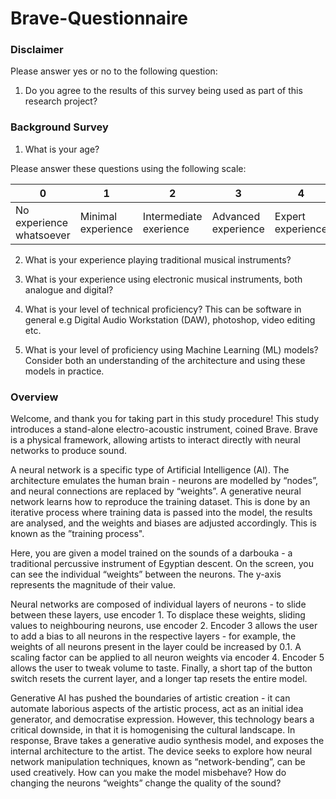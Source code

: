 # Brave-Questionnaire

### Disclaimer

Please answer yes or no to the following question:

1. Do you agree to the results of this survey being used as part of this research project?

### Background Survey

1. What is your age?

Please answer these questions using the following scale:

| 0                         | 1                     | 2                             | 3                          | 4                        |
| --------                  | -------               |--------                       | -------                    | -------                  |
| No experience whatsoever  | Minimal experience    | Intermediate exerience        | Advanced experience        | Expert experience        |

2. What is your experience playing traditional musical instruments?

3. What is your experience using electronic musical instruments, both analogue and digital?

4. What is your level of technical proficiency? This can be software in general e.g Digital Audio Workstation (DAW), photoshop, video editing etc.

5. What is your level of proficiency using Machine Learning (ML) models? Consider both an understanding of the architecture and using these models in practice.

### Overview

Welcome, and thank you for taking part in this study procedure! This study introduces a stand-alone electro-acoustic instrument, coined Brave. Brave is a physical framework, allowing artists to interact directly with neural networks to produce sound.

A neural network is a specific type of Artificial Intelligence (AI). The architecture emulates the human brain - neurons are modelled by “nodes”, and neural connections are replaced by “weights”. A generative neural network learns how to reproduce the training dataset. This is done by an iterative process where training data is passed into the model, the results are analysed, and the weights and biases are adjusted accordingly. This is known as the ”training process".

Here, you are given a model trained on the sounds of a darbouka - a traditional percussive instrument of  Egyptian descent. On the screen, you can see the individual “weights” between the neurons. The y-axis represents the magnitude of their value.

Neural networks are composed of individual layers of neurons - to slide between these layers, use encoder 1. To displace these weights, sliding values to neighbouring neurons, use encoder 2. Encoder 3 allows the user to add a bias to all neurons in the respective layers - for example, the weights of all neurons present in the layer could be increased by 0.1. A scaling factor can be applied to all neuron weights via encoder 4. Encoder 5 allows the user to tweak volume to taste. Finally, a short tap of the button switch resets the current layer, and a longer tap resets the entire model.

Generative AI has pushed the boundaries of artistic creation - it can automate laborious aspects of the artistic process, act as an initial idea generator, and democratise expression. However, this technology bears a critical downside, in that it is homogenising the cultural landscape. In response,  Brave takes a generative audio synthesis model, and exposes the internal architecture to the artist. The device seeks to explore how neural network manipulation techniques, known as “network-bending”, can be used creatively. How can you make the model misbehave? How do changing the neurons “weights” change the quality of the sound?